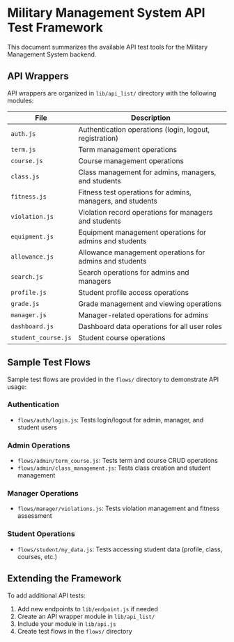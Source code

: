 # Military Management System API Test Framework

This document summarizes the available API test tools for the Military Management System backend.

## API Wrappers

API wrappers are organized in `lib/api_list/` directory with the following modules:

| File | Description |
|------|-------------|
| `auth.js` | Authentication operations (login, logout, registration) |
| `term.js` | Term management operations |
| `course.js` | Course management operations |
| `class.js` | Class management for admins, managers, and students |
| `fitness.js` | Fitness test operations for admins, managers, and students |
| `violation.js` | Violation record operations for managers and students |
| `equipment.js` | Equipment management operations for admins and students |
| `allowance.js` | Allowance management operations for admins and students |
| `search.js` | Search operations for admins and managers |
| `profile.js` | Student profile access operations |
| `grade.js` | Grade management and viewing operations |
| `manager.js` | Manager-related operations for admins |
| `dashboard.js` | Dashboard data operations for all user roles |
| `student_course.js` | Student course operations |

## Sample Test Flows

Sample test flows are provided in the `flows/` directory to demonstrate API usage:

### Authentication
- `flows/auth/login.js`: Tests login/logout for admin, manager, and student users

### Admin Operations
- `flows/admin/term_course.js`: Tests term and course CRUD operations
- `flows/admin/class_management.js`: Tests class creation and student management

### Manager Operations
- `flows/manager/violations.js`: Tests violation management and fitness assessment

### Student Operations
- `flows/student/my_data.js`: Tests accessing student data (profile, class, courses, etc.)

## Extending the Framework

To add additional API tests:

1. Add new endpoints to `lib/endpoint.js` if needed
2. Create an API wrapper module in `lib/api_list/`
3. Include your module in `lib/api.js`
4. Create test flows in the `flows/` directory
